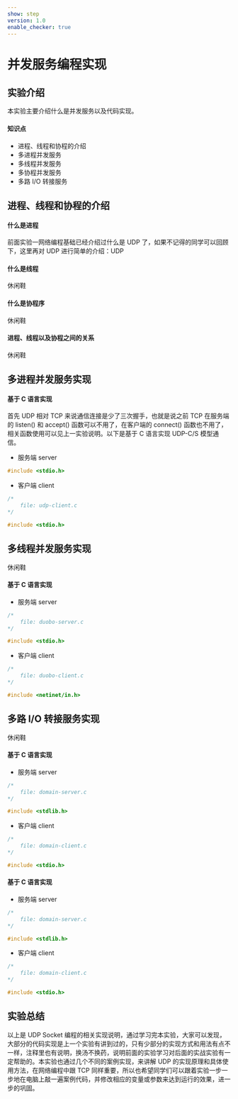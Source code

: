 ```yaml
---
show: step
version: 1.0
enable_checker: true
---
```


# 并发服务编程实现

## 实验介绍

本实验主要介绍什么是并发服务以及代码实现。

#### 知识点

- 进程、线程和协程的介绍
- 多进程并发服务
- 多线程并发服务
- 多协程并发服务
- 多路 I/O 转接服务

## 进程、线程和协程的介绍

#### 什么是进程

前面实验一网络编程基础已经介绍过什么是 UDP 了，如果不记得的同学可以回顾下，这里再对 UDP 进行简单的介绍：UDP

#### 什么是线程

休闲鞋

#### 什么是协程序

休闲鞋

#### 进程、线程以及协程之间的关系

休闲鞋

## 多进程并发服务实现

#### 基于 C 语言实现

首先 UDP 相对 TCP 来说通信连接是少了三次握手，也就是说之前 TCP 在服务端的 listen() 和 accept() 函数可以不用了，在客户端的 connect() 函数也不用了，相关函数使用可以见上一实验说明。以下是基于 C 语言实现 UDP-C/S 模型通信。

- 服务端 server

```c
#include <stdio.h>
```

- 客户端 client

```c
/*
    file: udp-client.c
*/

#include <stdio.h>

```

## 多线程并发服务实现

休闲鞋

#### 基于 C 语言实现

- 服务端 server

```C
/*
    file: duobo-server.c
*/

#include <stdio.h>

```

- 客户端 client

```c
/*
    file: duobo-client.c
*/

#include <netinet/in.h>
```

## 多路 I/O 转接服务实现

休闲鞋

#### 基于 C 语言实现

- 服务端 server

```c
/*
    file: domain-server.c
*/

#include <stdlib.h>
```

- 客户端 client

```c
/*
    file: domain-client.c
*/

#include <stdio.h>
```

#### 基于 C 语言实现

- 服务端 server

```c
/*
    file: domain-server.c
*/

#include <stdlib.h>
```

- 客户端 client

```c
/*
    file: domain-client.c
*/

#include <stdio.h>
```


## 实验总结

以上是 UDP Socket 编程的相关实现说明，通过学习完本实验，大家可以发现，大部分的代码实现是上一个实验有讲到过的，只有少部分的实现方式和用法有点不一样，注释里也有说明，换汤不换药，说明前面的实验学习对后面的实战实验有一定帮助的。本实验也通过几个不同的案例实现，来讲解 UDP 的实现原理和具体使用方法，在网络编程中跟 TCP 同样重要，所以也希望同学们可以跟着实验一步一步地在电脑上敲一遍案例代码，并修改相应的变量或参数来达到运行的效果，进一步的巩固。
